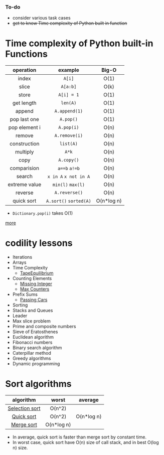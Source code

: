 ### To-do
- consider various task cases
- ~~get to know Time complexity of Python built in function~~

# Time complexity of Python built-in Functions

| operation  | example | Big-O |
| :-------------: | :-------------: | :-------------: |
| index | `A[i]` | O(1) |
| slice | `A[a:b]` | O(k) |
| store | `A[i] = 1` | O(1) |
| get length | `len(A)` | O(1) |
| append | `A.append(1)` | O(1) |
| pop last one | `A.pop()` | O(1) |
| pop element i | `A.pop(i)` | O(n) |
| remove | `A.remove(i)` | O(n) |
| construction | `list(A)` | O(n) |
| multiply      | `A*k` | O(n)|
| copy | `A.copy()` | O(n) |
| comparision | `a==b` `a!=b` | O(n) |
| search | `x in A` `x not in A` | O(n) |
| extreme value | `min(l)` `max(l)`| O(n)|
| reverse | `A.reverse()`  | O(n) |
| quick sort | `A.sort()` `sorted(A)`     | O(n*log n) |

- `Dictionary.pop(i)` takes O(1)

[more](https://wiki.python.org/moin/TimeComplexity)

# codility lessons
- Iterations
- Arrays
- Time Complexity
    - [TapeEquilibrium](https://github.com/minh364/algorithms/blob/master/TapeEquilibrium.py)
- Counting Elements
    - [Missing Integer](https://github.com/minh364/algorithms/blob/master/MissingInteger.py)
    - [Max Counters](https://github.com/minh364/algorithms/blob/master/MaxCounters.py)
- Prefix Sums
    - [Passing Cars](https://github.com/minh364/algorithms/blob/master/PassingCars.py)
- Sorting
- Stacks and Queues
- Leader
- Max slice problem
- Prime and composite numbers
- Sieve of Eratosthenes
- Euclidean algorithm
- Fibonacci numbers
- Binary search algorithm
- Caterpillar method
- Greedy algorithms
- Dynamic programming

# Sort algorithms
| algorithm | worst | average | 
| :-------------: | :-------------: | :-------------: | 
| [Selection sort](https://github.com/minh364/algorithms/blob/master/selectionSort.py) | O(n^2) | 
| [Quick sort](https://github.com/minh364/algorithms/blob/master/quickSort.py) | O(n^2) | O(n*log n) | 
| [Merge sort]() | O(n*log n) | 

- In average, quick sort is faster than merge sort by constant time. 
- In worst case, quick sort have O(n) size of call stack, and in best O(log n) size.
